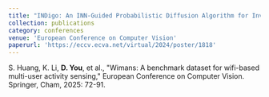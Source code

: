 ```yaml
---
title: "INDigo: An INN-Guided Probabilistic Diffusion Algorithm for Inverse Problems"
collection: publications
category: conferences
venue: 'European Conference on Computer Vision'
paperurl: 'https://eccv.ecva.net/virtual/2024/poster/1818'
---
```


S. Huang, K. Li, **D. You**, et al., "Wimans: A benchmark dataset for wifi-based multi-user activity sensing," European Conference on Computer Vision. Springer, Cham, 2025: 72-91.




